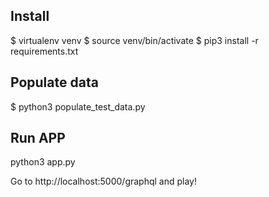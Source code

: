 
## Install
$ virtualenv venv
$ source venv/bin/activate
$ pip3 install -r requirements.txt

## Populate data
$ python3 populate_test_data.py

## Run APP
python3 app.py

Go to http://localhost:5000/graphql and play!